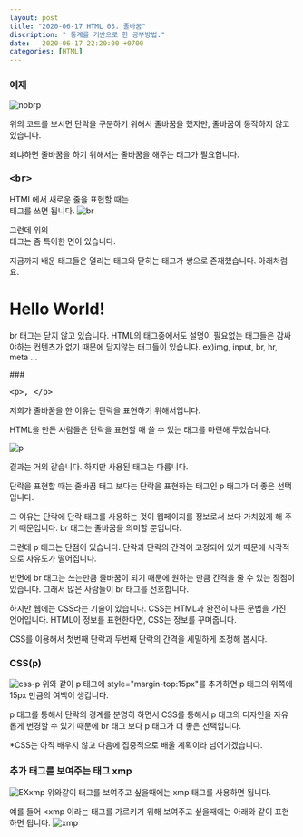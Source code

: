 ```yaml
---
layout: post
title: "2020-06-17 HTML 03. 줄바꿈"
discription: " 통계를 기반으로 한 공부방법."
date:   2020-06-17 22:20:00 +0700
categories: [HTML]
---
```


### 예제
![nobrp](https://i.imgur.com/v2tBN7C.png)

위의 코드를 보시면
단락을 구분하기 위해서 줄바꿈을 했지만,
줄바꿈이 동작하지 않고있습니다.

왜냐하면 줄바꿈을 하기 위해서는
줄바꿈을 해주는 태그가 필요합니다.


### <xmp><br></xmp>

HTML에서
새로운 줄을 표현할 때는
<br> 태그를 쓰면 됩니다.
![br](https://i.imgur.com/xuIEZhB.png)

그런데 위의 <br> 태그는
좀 특이한 면이 있습니다.

지금까지 배운 태그들은
열리는 태그와 닫히는 태그가
쌍으로 존재했습니다.
아래처럼요.
<h1>Hello World!</h1>

br 태그는 닫지 않고 있습니다.
HTML의 태그중에서도 설명이 필요없는 태그들은
감싸야하는 컨텐츠가 없기 때문에
닫지않는 태그들이 있습니다. ex)img, input, br, hr, meta ...

###<xmp><p>, </p></xmp>

저희가 줄바꿈을 한 이유는
단락을 표현하기 위해서입니다.

HTML을 만든 사람들은
단락을 표현할 때 쓸 수 있는 태그를 마련해 두었습니다.

![p](https://i.imgur.com/47KP3c7.png)

결과는 거의 같습니다.
하지만 사용된 태그는 다릅니다.

단락을 표현할 때는
줄바꿈 태그 보다는
단락을 표현하는 태그인
p 태그가 더 좋은 선택입니다.

그 이유는
단락에 단락 태그를 사용하는 것이
웹페이지를 정보로서 보다 가치있게 해 주기 때문입니다.
br 태그는 줄바꿈을 의미할 뿐입니다.

그런데 p 태그는 단점이 있습니다.
단락과 단락의 간격이 고정되어 있기 때문에
시각적으로 자유도가 떨어집니다.

반면에 br 태그는 쓰는만큼 줄바꿈이 되기 때문에
원하는 만큼 간격을 줄 수 있는 장점이 있습니다.
그래서 많은 사람들이 br 태그를 선호합니다.

하지만 웹에는 CSS라는 기술이 있습니다.
CSS는 HTML과 완전히 다른 문법을 가진 언어입니다.
HTML이 정보를 표현한다면,
CSS는 정보를 꾸며줍니다.

CSS를 이용해서
첫번째 단락과 두번째 단락의 간격을
세밀하게 조정해 봅시다.

### CSS(p)

![css-p](https://i.imgur.com/xEHJ66J.png)
위와 같이 p 태그에
style="margin-top:15px"를 추가하면
p 태그의 위쪽에 15px 만큼의 여백이 생깁니다.

p 태그를 통해서 단락의 경계를 분명히 하면서
CSS를 통해서 p 태그의 디자인을 자유롭게 변경할 수 있기 때문에
br 태그 보다 p 태그가 더 좋은 선택입니다.

*CSS는 아직 배우지 않고 다음에 집중적으로 배울 계획이라 넘어가겠습니다.


### 추가 태그를 보여주는 태그 xmp

![EXxmp](https://i.imgur.com/ZF4DjZa.png)
위와같이 태그를 보여주고 싶을때에는 xmp 태그를 사용하면 됩니다.

예를 들어 <xmp<html></html></xmp> 이라는 태그를 가르키기 위해
보여주고 싶을때에는  아래와 같이 표현 하면 됩니다.
![xmp](https://i.imgur.com/nR4yl0U.png)
